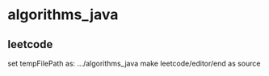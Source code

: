 # algorithms_java

## leetcode
set tempFilePath as: .../algorithms_java
make leetcode/editor/end as source